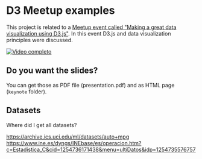 # D3 Meetup examples
This project is related to a [Meetup event called "Making a great data visualization using D3.js"](https://www.meetup.com/es-ES/Meetup-BABEL/events/255018784/). In this event D3.js and data visualization principles were discussed.

[![Video completo](https://img.youtube.com/vi/GBelY79ll8c/0.jpg)](https://www.youtube.com/watch?v=GBelY79ll8c)

## Do you want the slides?
You can get those as PDF file (presentation.pdf) and as HTML page (`keynote` folder).

## Datasets
Where did I get all datasets?

https://archive.ics.uci.edu/ml/datasets/auto+mpg
https://www.ine.es/dyngs/INEbase/es/operacion.htm?c=Estadistica_C&cid=1254736171438&menu=ultiDatos&idp=1254735576757
